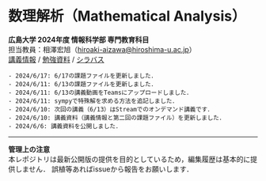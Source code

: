 # 数理解析（Mathematical Analysis）
**広島大学 2024年度 情報科学部 専門教育科目**  
担当教員：相澤宏旭（hiroaki-aizawa@hiroshima-u.ac.jp）  
[講義情報](info.md) / [勉強資料](advanced_materials.md) / [シラバス](https://momiji.hiroshima-u.ac.jp/syllabusHtml/2024_15_KA131001.html)

````{card} 連絡事項・更新事項
- 2024/6/17: 6/17の課題ファイルを更新しました．
- 2024/6/11: 6/13の課題ファイルを更新しました．
- 2024/6/11: 6/13の講義動画をTeamsにアップロードしました．
- 2024/6/11: sympyで特殊解を求める方法を追記しました．
- 2024/6/10: 次回の講義（6/13）はStreamでのオンデマンド講義です．
- 2024/6/10: 講義資料（講義情報と第二回の課題ファイル）を更新しました．
- 2024/6/6: 講義資料を公開しました．
````

---
**管理上の注意**  
本レポジトリは最新公開版の提供を目的としているため，編集履歴は基本的に提供しません．
誤植等あればissueから報告をお願いします．